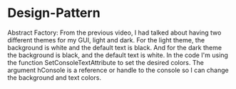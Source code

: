 # Design-Pattern

Abstract Factory:
 From the previous video, I had talked about having two different themes for my GUI, light and dark. For the light theme, the background is white and the default text is black. And for the dark theme the background is black, and the default text is white.
In the code I'm using the function SetConsoleTextAttribute to set the desired colors. The argument hConsole is a reference or handle to the console so I can change the background and text colors. 
